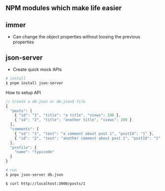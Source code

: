 ## NPM modules which make life easier

## immer
- Can change the object properties without loosing the previous properties

## json-server
- Create quick mock APIs

```bash
# install
$ pnpm install json-server
```
How to setup API

```javascript
// Create a db.json or db.json5 file
{
  "posts": [
    { "id": "1", "title": "a title", "views": 100 },
    { "id": "2", "title": "another title", "views": 200 }
  ],
  "comments": [
    { "id": "1", "text": "a comment about post 1", "postId": "1" },
    { "id": "2", "text": "another comment about post 1", "postId": "1" }
  ],
  "profile": {
    "name": "typicode"
  }
}
```
```bash
# run
$ pnpx json-server db.json

$ curl http://localhost:3000/posts/1
```